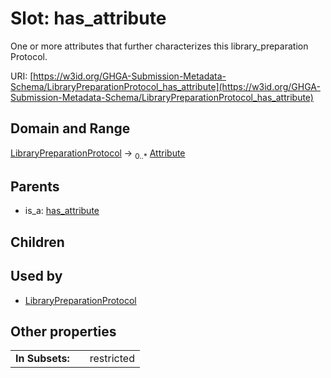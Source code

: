 
# Slot: has_attribute


One or more attributes that further characterizes this library_preparation Protocol.

URI: [https://w3id.org/GHGA-Submission-Metadata-Schema/LibraryPreparationProtocol_has_attribute](https://w3id.org/GHGA-Submission-Metadata-Schema/LibraryPreparationProtocol_has_attribute)


## Domain and Range

[LibraryPreparationProtocol](LibraryPreparationProtocol.md) &#8594;  <sub>0..\*</sub> [Attribute](Attribute.md)

## Parents

 *  is_a: [has_attribute](has_attribute.md)

## Children


## Used by

 * [LibraryPreparationProtocol](LibraryPreparationProtocol.md)

## Other properties

|  |  |  |
| --- | --- | --- |
| **In Subsets:** | | restricted |

